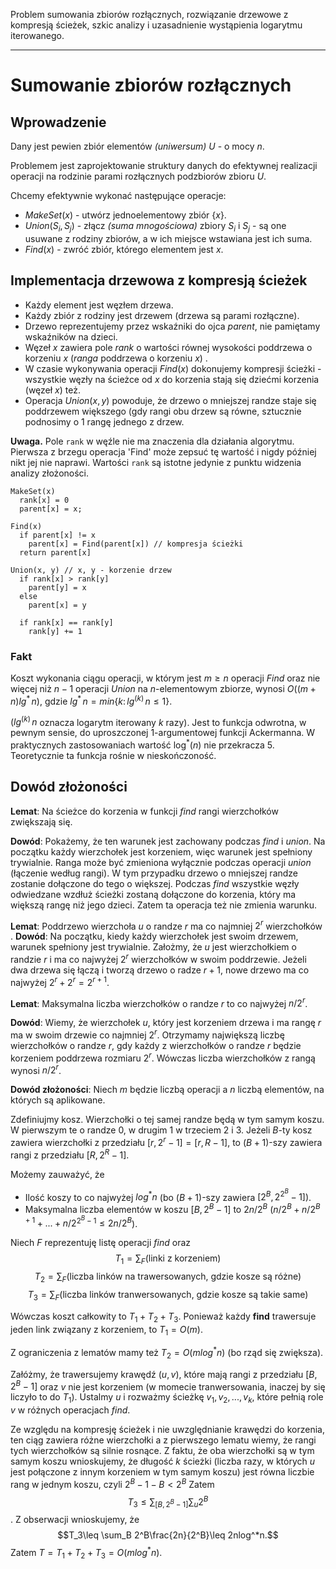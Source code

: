 Problem sumowania zbiorów rozłącznych, rozwiązanie drzewowe z kompresją
ścieżek, szkic analizy i uzasadnienie wystąpienia logarytmu iterowanego.

---

# Sumowanie zbiorów rozłącznych
## Wprowadzenie
Dany jest pewien zbiór elementów *(uniwersum)* $U$ - o mocy $n$.

Problemem jest zaprojektowanie struktury danych do efektywnej realizacji operacji na rodzinie parami rozłącznych podzbiorów zbioru $U$.

Chcemy efektywnie wykonać następujące operacje:
* $MakeSet(x)$ - utwórz jednoelementowy zbiór $\{ x \}$.
* $Union(S_i, S_j)$ - złącz *(suma mnogościowa)* zbiory $S_i$ i $S_j$ - są one usuwane z rodziny zbiorów, a w ich miejsce wstawiana jest ich suma.
* $Find(x)$ - zwróć zbiór, którego elementem jest $x$.

## Implementacja drzewowa z kompresją ścieżek
* Każdy element jest węzłem drzewa.
* Każdy zbiór z rodziny jest drzewem (drzewa są parami rozłączne).
* Drzewo reprezentujemy przez wskaźniki do ojca $parent$, nie pamiętamy wskaźników na dzieci.
*  Węzeł $x$ zawiera pole $rank$ o wartości równej wysokości poddrzewa o korzeniu $x$ (*ranga* poddrzewa o korzeniu $x$) .
* W czasie wykonywania operacji $Find(x)$ dokonujemy kompresji ścieżki - wszystkie węzły na ścieżce od $x$ do korzenia stają się dziećmi korzenia (węzeł $x$) też.
* Operacja $Union(x, y)$ powoduje, że drzewo o mniejszej randze staje się poddrzewem większego (gdy rangi obu drzew są równe, sztucznie podnosimy o 1 rangę jednego z drzew.

**Uwaga.** Pole `rank` w węźle nie ma znaczenia dla działania algorytmu. Pierwsza z brzegu operacja 'Find' może zepsuć tę wartość i nigdy później nikt jej nie naprawi. Wartości `rank` są istotne jedynie z punktu widzenia analizy złożoności. 

````
MakeSet(x)
  rank[x] = 0
  parent[x] = x;

Find(x)
  if parent[x] != x
    parent[x] = Find(parent[x]) // kompresja ścieżki
  return parent[x]

Union(x, y) // x, y - korzenie drzew
  if rank[x] > rank[y]
    parent[y] = x
  else
    parent[x] = y

  if rank[x] == rank[y] 
    rank[y] += 1
````

### Fakt 
Koszt wykonania ciągu operacji, w którym jest $m \geq n$ operacji $Find$ oraz nie więcej niż $n-1$ operacji $Union$ na $n$-elementowym zbiorze, wynosi $O((m+n) lg^*\, n)$, gdzie $lg^*\, n = min \{k:\, lg^{(k)}\, n \leq 1 \}$.

$(lg^{(k)}\, n$ oznacza logarytm iterowany $k$ razy$)$. Jest to funkcja odwrotna, w pewnym sensie, do
uproszczonej 1-argumentowej funkcji Ackermanna. W praktycznych zastosowaniach wartość $\log^*(n)$ nie przekracza $5$. Teoretycznie ta funkcja rośnie w nieskończoność.

## Dowód złożoności
**Lemat**: Na ścieżce do korzenia w funkcji *find* rangi wierzchołków zwiększają się.

**Dowód**: Pokażemy, że ten warunek jest zachowany podczas *find* i *union*. Na początku każdy wierzchołek jest korzeniem, więc warunek jest spełniony trywialnie. Ranga może być zmieniona wyłącznie podczas operacji *union* (łączenie według rangi). W tym przypadku drzewo o mniejszej randze zostanie dołączone do tego o większej. Podczas *find* wszystkie węzły odwiedzane wzdłuż ścieżki zostaną dołączone do korzenia, który ma większą rangę niż jego dzieci. Zatem ta operacja też nie zmienia warunku.

**Lemat**: Poddrzewo wierzchoła $u$ o randze $r$ ma co najmniej $2^r$ wierzchołków
.
**Dowód**: Na początku, kiedy każdy wierzchołek jest swoim drzewem, warunek spełniony jest trywialnie. Założmy, że $u$ jest wierzchołkiem o randzie $r$ i ma co najwyżej $2^r$ wierzchołków w swoim poddrzewie. Jeżeli dwa drzewa się łączą i tworzą drzewo o radze $r+1$, nowe drzewo ma co najwyżej $2^r+2^r=2^{r+1}$.

**Lemat**: Maksymalna liczba wierzchołków o randze $r$ to co najwyżej $n/2^r$.

**Dowód**: Wiemy, że wierzchołek $u$, który jest korzeniem drzewa i ma rangę $r$ ma w swoim drzewie co najmniej $2^r$. Otrzymamy największą liczbę wierzchołków o randze $r$, gdy każdy z wierzchołków o randze $r$ będzie korzeniem poddrzewa rozmiaru $2^r$. Wówczas liczba wierzchołków z rangą wynosi $n/2^r$.

**Dowód złożoności**: 
Niech $m$ będzie liczbą operacji a $n$ liczbą elementów, na których są aplikowane.

Zdefiniujmy kosz. Wierzchołki o tej samej randze będą w tym samym koszu. W pierwszym te o randze $0$, w drugim $1$ w trzeciem $2$ i $3$. Jeżeli $B$-ty kosz zawiera wierzchołki z przedziału $[r,2^r-1]=[r,R-1]$, to $(B+1)$-szy zawiera rangi z przedziału $[R,2^R-1]$.

Możemy zauważyć, że
* Ilość koszy to co najwyżej $log^*n$ (bo $(B+1)$-szy zawiera $[2^B,2^{2^B}-1]$).
* Maksymalna liczba elementów w koszu $[B,2^B-1]$ to $2n/2^B$ ($n/2^B+n/2^{B+1}+...+n/2^{2^B-1}\leq 2n/2^B$).

Niech $F$ reprezentuję listę operacji *find* oraz
$$T_1=\sum_F (\text{linki z korzeniem})$$
$$T_2 = \sum_F (\text{liczba linków na trawersowanych, gdzie kosze są różne})$$
$$T_3 = \sum_F (\text{liczba linków tranwersowanych, gdzie kosze są takie same})$$

Wówczas koszt całkowity to $T_1+T_2+T_3$. Ponieważ każdy **find** trawersuje jeden link związany z korzeniem, to $T_1=O(m)$.

Z ograniczenia z lematów mamy też $T_2=O(mlog^*n)$ (bo rząd się zwiększa).

Załóżmy, że trawersujemy krawędź $(u,v)$, które mają rangi z przedziału $[B,2^B-1]$ oraz $v$ nie jest korzeniem (w momecie tranwersowania, inaczej by się liczyło to do $T_1$). Ustalmy $u$ i rozważmy ścieżkę $v_1,v_2,...,v_k$, które pełnią role $v$ w różnych operacjach *find*. 

Ze względu na kompresję ścieżek i nie uwzględnianie krawędzi do korzenia, ten ciąg zawiera różne wierzchołki a z pierwszego lematu wiemy, że rangi tych wierzchołków są silnie rosnące. Z faktu, że oba wierzchołki są w tym samym koszu wnioskujemy, że długość $k$ ścieżki (liczba razy, w których $u$ jest połączone z innym korzeniem w tym samym koszu) jest równa liczbie rang w jednym koszu, czyli $2^B-1-B<2^B$ Zatem
$$T_3\leq \sum_{[B,2^B-1]}\sum_u 2^B$$.
Z obserwacji wnioskujemy, że $$T_3\leq \sum_B 2^B\frac{2n}{2^B}\leq 2nlog^*n.$$
Zatem $T=T_1+T_2+T_3=O(mlog^*n)$.
